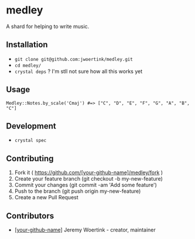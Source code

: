 # medley

A shard for helping to write music.

## Installation

* `git clone git@github.com:jwoertink/medley.git`
* `cd medley/`
* `crystal deps` ? I'm stll not sure how all this works yet


## Usage

```crystal
Medley::Notes.by_scale('Cmaj') #=> ["C", "D", "E", "F", "G", "A", "B", "C"]
```

## Development

* `crystal spec`

## Contributing

1. Fork it ( https://github.com/[your-github-name]/medley/fork )
2. Create your feature branch (git checkout -b my-new-feature)
3. Commit your changes (git commit -am 'Add some feature')
4. Push to the branch (git push origin my-new-feature)
5. Create a new Pull Request

## Contributors

- [[your-github-name]](https://github.com/[your-github-name]) Jeremy Woertink - creator, maintainer

